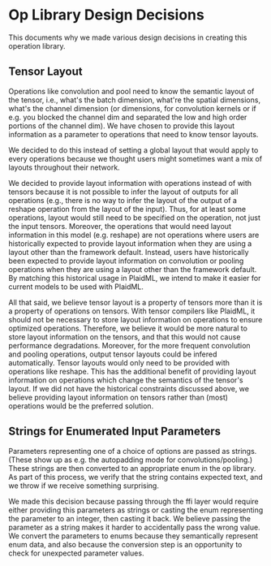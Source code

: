 # Op Library Design Decisions

This documents why we made various design decisions in creating this operation library.

## Tensor Layout

Operations like convolution and pool need to know the semantic layout of the tensor, i.e., what's the batch dimension, what're the spatial dimensions, what's the channel dimension (or dimensions, for convolution kernels or if e.g. you blocked the channel dim and separated the low and high order portions of the channel dim). We have chosen to provide this layout information as a parameter to operations that need to know tensor layouts.

We decided to do this instead of setting a global layout that would apply to every operations because we thought users might sometimes want a mix of layouts throughout their network.

We decided to provide layout information with operations instead of with tensors because it is not possible to infer the layout of outputs for all operations (e.g., there is no way to infer the layout of the output of a reshape operation from the layout of the input). Thus, for at least some operations, layout would still need to be specified on the operation, not just the input tensors. Moreover, the operations that would need layout information in this model (e.g. reshape) are not operations where users are historically expected to provide layout information when they are using a layout other than the framework default. Instead, users have historically been expected to provide layout information on convolution or pooling operations when they are using a layout other than the framework default. By matching this historical usage in PlaidML, we intend to make it easier for current models to be used with PlaidML.

All that said, we believe tensor layout is a property of tensors more than it is a property of operations on tensors. With tensor compilers like PlaidML, it should not be necessary to store layout information on operations to ensure optimized operations. Therefore, we believe it would be more natural to store layout information on the tensors, and that this would not cause performance degradations. Moreover, for the more frequent convolution and pooling operations, output tensor layouts could be infered automatically. Tensor layouts would only need to be provided with operations like reshape. This has the additional benefit of providing layout information on operations which change the semantics of the tensor's layout. If we did not have the historical constraints discussed above, we believe providing layout information on tensors rather than (most) operations would be the preferred solution.

## Strings for Enumerated Input Parameters

Parameters representing one of a choice of options are passed as strings. (These show up as e.g. the autopadding mode for convolutions/pooling.) These strings are then converted to an appropriate enum in the op library. As part of this process, we verify that the string contains expected text, and we throw if we receive something surprising.

We made this decision because passing through the ffi layer would require either providing this parameters as strings or casting the enum representing the parameter to an integer, then casting it back. We believe passing the parameter as a string makes it harder to accidentally pass the wrong value. We convert the parameters to enums because they semantically represent enum data, and also because the conversion step is an opportunity to check for unexpected parameter values.